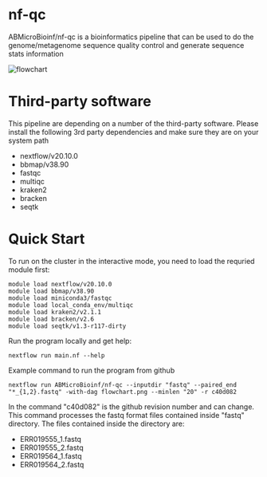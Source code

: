 
# nf-qc
ABMicroBioinf/nf-qc is a bioinformatics pipeline that can be used to do the genome/metagenome sequence quality control and generate sequence stats information

![flowchart](https://user-images.githubusercontent.com/52679027/121611912-9a322180-ca16-11eb-9447-663dd6ffd4af.png)

# Third-party software
This pipeline are depending on a number of the third-party software. Please install the following 3rd party dependencies and make sure they are on your system path
* nextflow/v20.10.0
* bbmap/v38.90
* fastqc
* multiqc
* kraken2
* bracken
* seqtk

# Quick Start
To run on the cluster in the interactive mode, you need to load the requried module first:
```
module load nextflow/v20.10.0
module load bbmap/v38.90
module load miniconda3/fastqc
module load local_conda_env/multiqc
module load kraken2/v2.1.1
module load bracken/v2.6
module load seqtk/v1.3-r117-dirty
```

Run the program locally and get help:
```
nextflow run main.nf --help
```

Example command to run the program from github
```
nextflow run ABMicroBioinf/nf-qc --inputdir "fastq" --paired_end "*_{1,2}.fastq" -with-dag flowchart.png --minlen "20" -r c40d082
```
In the command "c40d082" is the github revision number and can change. This command processes the fastq format files contained inside "fastq" directory. The files contained inside the directory are:
* ERR019555_1.fastq
* ERR019555_2.fastq
* ERR019564_1.fastq
* ERR019564_2.fastq
